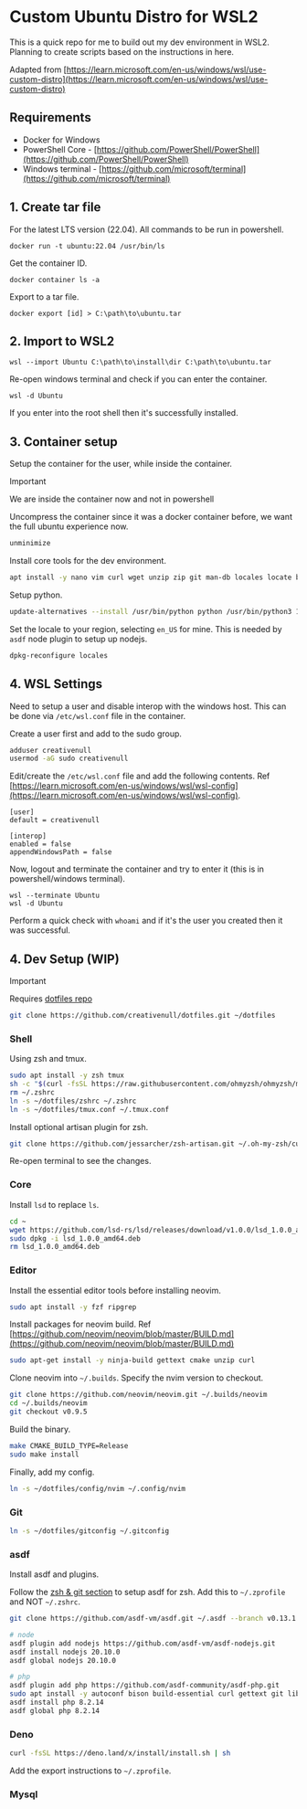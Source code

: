 # Custom Ubuntu Distro for WSL2

This is a quick repo for me to build out my dev environment in WSL2. Planning to create scripts based on the instructions in here.

Adapted from [https://learn.microsoft.com/en-us/windows/wsl/use-custom-distro](https://learn.microsoft.com/en-us/windows/wsl/use-custom-distro)

## Requirements

- Docker for Windows
- PowerShell Core - [https://github.com/PowerShell/PowerShell](https://github.com/PowerShell/PowerShell)
- Windows terminal - [https://github.com/microsoft/terminal](https://github.com/microsoft/terminal)

## 1. Create tar file

For the latest LTS version (22.04). All commands to be run in powershell.

```pwsh
docker run -t ubuntu:22.04 /usr/bin/ls
```

Get the container ID.

```pwsh
docker container ls -a
```

Export to a tar file.

```pwsh
docker export [id] > C:\path\to\ubuntu.tar
```

## 2. Import to WSL2

```pwsh
wsl --import Ubuntu C:\path\to\install\dir C:\path\to\ubuntu.tar
```

Re-open windows terminal and check if you can enter the container.

```pwsh
wsl -d Ubuntu
```

If you enter into the root shell then it's successfully installed.

## 3. Container setup

Setup the container for the user, while inside the container.

> [!IMPORTANT]
> We are inside the container now and not in powershell

Uncompress the container since it was a docker container before, we want the full ubuntu experience now.

```sh
unminimize
```

Install core tools for the dev environment.

```sh
apt install -y nano vim curl wget unzip zip git man-db locales locate build-essential autoconf sudo python3 python3-pip
```

Setup python.

```sh
update-alternatives --install /usr/bin/python python /usr/bin/python3 1
```

Set the locale to your region, selecting `en_US` for mine. This is needed by `asdf` node plugin to setup up nodejs.

```sh
dpkg-reconfigure locales
```

## 4. WSL Settings

Need to setup a user and disable interop with the windows host. This can be done via `/etc/wsl.conf` file in the container.

Create a user first and add to the sudo group.

```sh
adduser creativenull
usermod -aG sudo creativenull
```

Edit/create the `/etc/wsl.conf` file and add the following contents. Ref [https://learn.microsoft.com/en-us/windows/wsl/wsl-config](https://learn.microsoft.com/en-us/windows/wsl/wsl-config).

```
[user]
default = creativenull

[interop]
enabled = false
appendWindowsPath = false
```

Now, logout and terminate the container and try to enter it (this is in powershell/windows terminal).

```
wsl --terminate Ubuntu
wsl -d Ubuntu
```

Perform a quick check with `whoami` and if it's the user you created then it was successful.

## 4. Dev Setup (WIP)

> [!IMPORTANT]
> Requires [dotfiles repo](https://github.com/creativenull/dotfiles.git)

```sh
git clone https://github.com/creativenull/dotfiles.git ~/dotfiles
```

### Shell

Using zsh and tmux.

```sh
sudo apt install -y zsh tmux
sh -c "$(curl -fsSL https://raw.githubusercontent.com/ohmyzsh/ohmyzsh/master/tools/install.sh)"
rm ~/.zshrc
ln -s ~/dotfiles/zshrc ~/.zshrc
ln -s ~/dotfiles/tmux.conf ~/.tmux.conf
```

Install optional artisan plugin for zsh.

```sh
git clone https://github.com/jessarcher/zsh-artisan.git ~/.oh-my-zsh/custom/plugins/artisan
```

Re-open terminal to see the changes.

### Core

Install `lsd` to replace `ls`.

```sh
cd ~
wget https://github.com/lsd-rs/lsd/releases/download/v1.0.0/lsd_1.0.0_amd64.deb
sudo dpkg -i lsd_1.0.0_amd64.deb
rm lsd_1.0.0_amd64.deb
```

### Editor

Install the essential editor tools before installing neovim.

```sh
sudo apt install -y fzf ripgrep
```

Install packages for neovim build. Ref [https://github.com/neovim/neovim/blob/master/BUILD.md](https://github.com/neovim/neovim/blob/master/BUILD.md)

```sh
sudo apt-get install -y ninja-build gettext cmake unzip curl
```

Clone neovim into `~/.builds`. Specify the nvim version to checkout.

```sh
git clone https://github.com/neovim/neovim.git ~/.builds/neovim
cd ~/.builds/neovim
git checkout v0.9.5
```

Build the binary.

```sh
make CMAKE_BUILD_TYPE=Release
sudo make install
```

Finally, add my config.

```sh
ln -s ~/dotfiles/config/nvim ~/.config/nvim
```

### Git

```sh
ln -s ~/dotfiles/gitconfig ~/.gitconfig
```

### asdf

Install asdf and plugins.

Follow the [zsh & git section](https://asdf-vm.com/guide/getting-started.html#_3-install-asdf) to setup asdf for zsh. Add this to `~/.zprofile` and NOT `~/.zshrc`.

```sh
git clone https://github.com/asdf-vm/asdf.git ~/.asdf --branch v0.13.1

# node
asdf plugin add nodejs https://github.com/asdf-vm/asdf-nodejs.git
asdf install nodejs 20.10.0
asdf global nodejs 20.10.0

# php
asdf plugin add php https://github.com/asdf-community/asdf-php.git
sudo apt install -y autoconf bison build-essential curl gettext git libgd-dev libcurl4-openssl-dev libedit-dev libicu-dev libjpeg-dev libmysqlclient-dev libonig-dev libpng-dev libpq-dev libreadline-dev libsqlite3-dev libssl-dev libxml2-dev libzip-dev openssl pkg-config re2c zlib1g-dev
asdf install php 8.2.14
asdf global php 8.2.14
```

### Deno

```sh
curl -fsSL https://deno.land/x/install/install.sh | sh
```

Add the export instructions to `~/.zprofile`.

### Mysql
